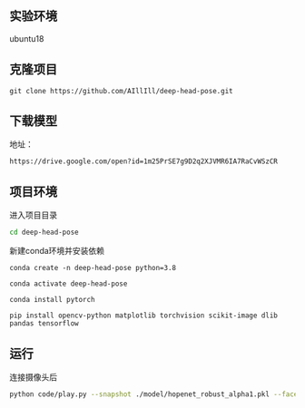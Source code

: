 ## 实验环境
ubuntu18
## 克隆项目
```
git clone https://github.com/AIllIll/deep-head-pose.git
```
## 下载模型
地址：
```
https://drive.google.com/open?id=1m25PrSE7g9D2q2XJVMR6IA7RaCvWSzCR
```
## 项目环境
进入项目目录
```bash
cd deep-head-pose
```
新建conda环境并安装依赖
```
conda create -n deep-head-pose python=3.8
```
```
conda activate deep-head-pose
```
```
conda install pytorch
```
```
pip install opencv-python matplotlib torchvision scikit-image dlib pandas tensorflow
```

## 运行
连接摄像头后
```bash
python code/play.py --snapshot ./model/hopenet_robust_alpha1.pkl --face_model ./mmod_human_face_detector.dat --video 0
```